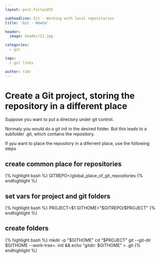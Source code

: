 ```yaml
---
layout: post-fullwidth

subheadline: Git - Working with local repositories
title: 'Git - Howto'

header:
  image: header/12.jpg

categories:
  - git

tags:
  - git links

author: r14r
---
```



# Create a Git project, storing the repository in a different place
Suppose you want to put a directory under git control.

Normaly you would do a git init in the desired folder. But this leads to a subfolder .git, which contains the repository.

If ypu want to place the repository in a diferrent place, use the following steps

## create common place for repositories
{% highlight bash %}
GITREPO=/global_place_of_git_repositories
{% endhighlight %}

## set vars for project and git folders
{% highlight bash %}
PROJECT=$1
GITHOME="$GITREPO/$PROJECT"
{% endhighlight %}

## create folders
{% highlight bash %}
mkdir -p "$GITHOME"
cd "$PROJECT"
git --git-dir $GITHOME --work-tree=. init && echo "gitdir: $GITHOME" > .git
{% endhighlight %}

